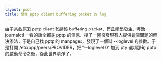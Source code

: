 ```yaml
---
layout: post
title: 關掉 pptp client buffering packet 的 log
---
```


由于某些原因 pptp client 老是報 buffering packet，而且頻繁發生，導致 journalctl 一看的話全都是 pptp 的信息。搜了一圈沒發現有人提供這個問題的解決辦法，于是自己找 pptp 的 manpages，發現了一個叫 --loglevel 的參數。于是打開 /etc/ppp/peers/PROVIDER，把 "--loglevel 0" 加到 pty 選項那句 pptp 的啟動命令之後，從此世界清淨了。

